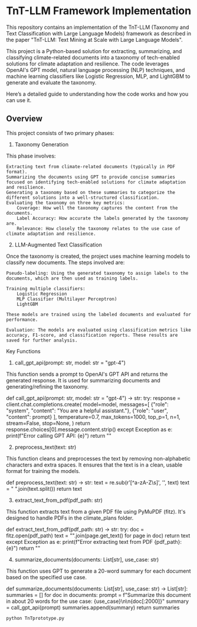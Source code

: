 # TnT-LLM Framework Implementation

This repository contains an implementation of the TnT-LLM (Taxonomy and Text Classification with Large Language Models) framework as described in the paper "TnT-LLM: Text Mining at Scale with Large Language Models".

This project is a Python-based solution for extracting, summarizing, and classifying climate-related documents into a taxonomy of tech-enabled solutions for climate adaptation and resilience. The code leverages OpenAI's GPT model, natural language processing (NLP) techniques, and machine learning classifiers like Logistic Regression, MLP, and LightGBM to generate and evaluate the taxonomy.

Here’s a detailed guide to understanding how the code works and how you can use it.

## Overview

This project consists of two primary phases:
1. Taxonomy Generation

This phase involves:

    Extracting text from climate-related documents (typically in PDF format).
    Summarizing the documents using GPT to provide concise summaries focused on identifying tech-enabled solutions for climate adaptation and resilience.
    Generating a taxonomy based on these summaries to categorize the different solutions into a well-structured classification.
    Evaluating the taxonomy on three key metrics:
        Coverage: How well the taxonomy captures the content from the documents.
        Label Accuracy: How accurate the labels generated by the taxonomy are.
        Relevance: How closely the taxonomy relates to the use case of climate adaptation and resilience.

2. LLM-Augmented Text Classification

Once the taxonomy is created, the project uses machine learning models to classify new documents. The steps involved are:

    Pseudo-labeling: Using the generated taxonomy to assign labels to the documents, which are then used as training labels.

    Training multiple classifiers:
        Logistic Regression
        MLP Classifier (Multilayer Perceptron)
        LightGBM

    These models are trained using the labeled documents and evaluated for performance.

    Evaluation: The models are evaluated using classification metrics like accuracy, F1-score, and classification reports. These results are saved for further analysis.

Key Functions
1. call_gpt_api(prompt: str, model: str = "gpt-4")

This function sends a prompt to OpenAI's GPT API and returns the generated response. It is used for summarizing documents and generating/refining the taxonomy.

def call_gpt_api(prompt: str, model: str = "gpt-4") -> str:
    try:
        response = client.chat.completions.create(
            model=model,
            messages=[
                {"role": "system", "content": "You are a helpful assistant."},
                {"role": "user", "content": prompt}
            ],
            temperature=0.7,
            max_tokens=1000,
            top_p=1,
            n=1,
            stream=False,
            stop=None,
        )
        return response.choices[0].message.content.strip()
    except Exception as e:
        print(f"Error calling GPT API: {e}")
        return ""

2. preprocess_text(text: str)

This function cleans and preprocesses the text by removing non-alphabetic characters and extra spaces. It ensures that the text is in a clean, usable format for training the models.

def preprocess_text(text: str) -> str:
    text = re.sub(r'[^a-zA-Z\s]', '', text)
    text = " ".join(text.split())
    return text

3. extract_text_from_pdf(pdf_path: str)

This function extracts text from a given PDF file using PyMuPDF (fitz). It's designed to handle PDFs in the climate_plans folder.

def extract_text_from_pdf(pdf_path: str) -> str:
    try:
        doc = fitz.open(pdf_path)
        text = "".join(page.get_text() for page in doc)
        return text
    except Exception as e:
        print(f"Error extracting text from PDF {pdf_path}: {e}")
        return ""

4. summarize_documents(documents: List[str], use_case: str)

This function uses GPT to generate a 20-word summary for each document based on the specified use case.

def summarize_documents(documents: List[str], use_case: str) -> List[str]:
    summaries = []
    for doc in documents:
        prompt = f"Summarize this document in about 20 words for the use case: {use_case}\n\n{doc[:2000]}"
        summary = call_gpt_api(prompt)
        summaries.append(summary)
    return summaries

```bash
python TnTprototype.py
